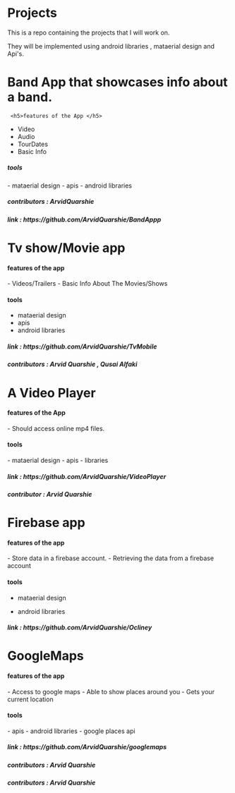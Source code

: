 # Projects
This is a repo containing the projects that I will work on.

They will be implemented using android libraries , mataerial design and Api's.

<h1> Band App  that showcases info about a band.</h1>
 
     <h5>features of the App </h5>
   - Video 
   - Audio
   - TourDates
   - Basic Info
   
   <h5> tools  </h5>
   - mataerial design 
   - apis
   - android libraries

  <h5> contributors : ArvidQuarshie</h5>
  
 <h5> link :  https://github.com/ArvidQuarshie/BandAppp </h5>
   
<h1>Tv show/Movie app</h1>

<h4> features of the app </h4>
- Videos/Trailers
- Basic Info About The Movies/Shows

 <h4> tools </h4>
 
   - mataerial design 
   - apis
   - android libraries

<h5> link : https://github.com/ArvidQuarshie/TvMobile</h5>
 
<h5> contributors : Arvid Quarshie , Qusai Alfaki </h5>

  <h1> A Video Player </h1>


<h4> features of the App </h4>
- Should access  online mp4 files.

<h4> tools </h4>
- mataerial design
- apis
- libraries

<h5> link : https://github.com/ArvidQuarshie/VideoPlayer </h5>
<h5>contributor : Arvid Quarshie </h5>

<h1>Firebase  app</h1>

<h4> features of the app </h4>
- Store data in a firebase account.
- Retrieving the data from a firebase account

 <h4> tools </h4>
 
   - mataerial design 
 
   - android libraries

<h5> link : https://github.com/ArvidQuarshie/Ocliney</h5>

<h1>GoogleMaps</h1>

<h4> features of the app </h4>
- Access to google maps
- Able to show places around you
- Gets your current location

 <h4> tools </h4>
   - apis
   - android libraries
   - google places api

<h5> link : https://github.com/ArvidQuarshie/googlemaps</h5>
 
<h5> contributors : Arvid Quarshie  </h5>

 
<h5> contributors : Arvid Quarshie </h5>



